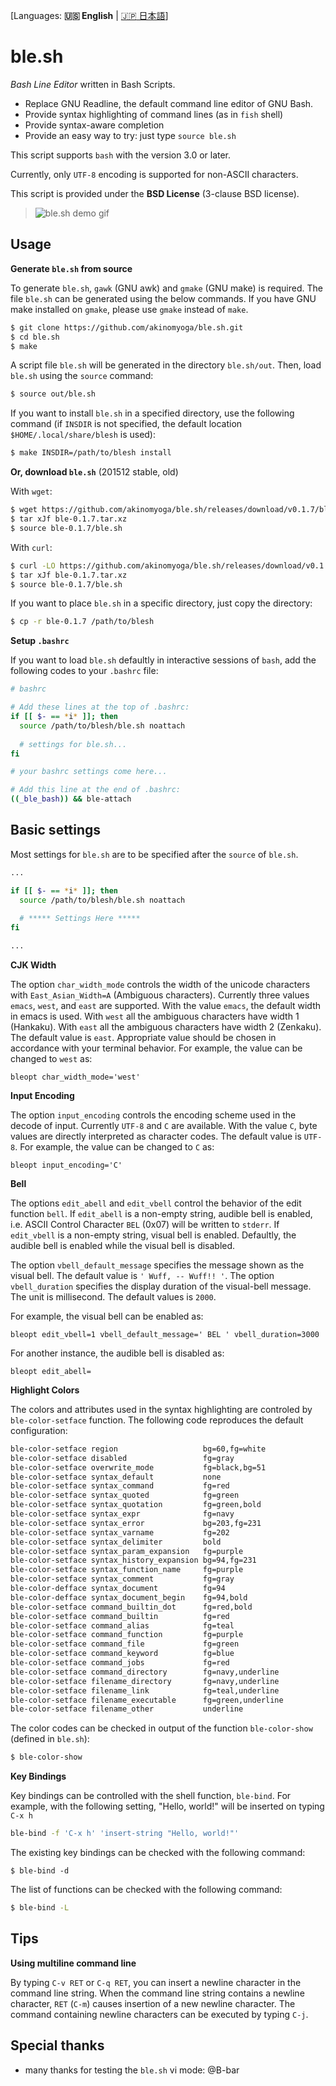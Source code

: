 [Languages: **:us: English** | [:jp: 日本語](README-ja_JP.md)]
# ble.sh

*Bash Line Editor* written in Bash Scripts.
- Replace GNU Readline, the default command line editor of GNU Bash.
- Provide syntax highlighting of command lines (as in `fish` shell)
- Provide syntax-aware completion
- Provide an easy way to try: just type `source ble.sh`

This script supports `bash` with the version 3.0 or later.

Currently, only `UTF-8` encoding is supported for non-ASCII characters.

This script is provided under the **BSD License** (3-clause BSD license).

> ![ble.sh demo gif](https://github.com/akinomyoga/ble.sh/wiki/images/demo.gif)

## Usage
**Generate `ble.sh` from source**

To generate `ble.sh`, `gawk` (GNU awk) and `gmake` (GNU make) is required.
The file `ble.sh` can be generated using the below commands.
If you have GNU make installed on `gmake`, please use `gmake` instead of `make`.
```bash
$ git clone https://github.com/akinomyoga/ble.sh.git
$ cd ble.sh
$ make
```
A script file `ble.sh` will be generated in the directory `ble.sh/out`. Then, load `ble.sh` using the `source` command:
```bash
$ source out/ble.sh
```
If you want to install `ble.sh` in a specified directory, use the following command (if `INSDIR` is not specified, the default location `$HOME/.local/share/blesh` is used):
```bash
$ make INSDIR=/path/to/blesh install
```

**Or, download `ble.sh`** (201512 stable, old)

With `wget`:
```bash
$ wget https://github.com/akinomyoga/ble.sh/releases/download/v0.1.7/ble-0.1.7.tar.xz
$ tar xJf ble-0.1.7.tar.xz
$ source ble-0.1.7/ble.sh
```
With `curl`:
```bash
$ curl -LO https://github.com/akinomyoga/ble.sh/releases/download/v0.1.7/ble-0.1.7.tar.xz
$ tar xJf ble-0.1.7.tar.xz
$ source ble-0.1.7/ble.sh
```

If you want to place `ble.sh` in a specific directory, just copy the directory:
```bash
$ cp -r ble-0.1.7 /path/to/blesh
```

**Setup `.bashrc`**

If you want to load `ble.sh` defaultly in interactive sessions of `bash`, add the following codes to your `.bashrc` file:
```bash
# bashrc

# Add these lines at the top of .bashrc:
if [[ $- == *i* ]]; then
  source /path/to/blesh/ble.sh noattach
  
  # settings for ble.sh...
fi

# your bashrc settings come here...

# Add this line at the end of .bashrc:
((_ble_bash)) && ble-attach
```

## Basic settings
Most settings for `ble.sh` are to be specified after the `source` of `ble.sh`.
```bash
...

if [[ $- == *i* ]]; then
  source /path/to/blesh/ble.sh noattach
  
  # ***** Settings Here *****
fi

...
```

**CJK Width**

The option `char_width_mode` controls the width of the unicode characters with `East_Asian_Width=A` (Ambiguous characters).
Currently three values `emacs`, `west`, and `east` are supported. With the value `emacs`, the default width in emacs is used.
With `west` all the ambiguous characters have width 1 (Hankaku). With `east` all the ambiguous characters have width 2 (Zenkaku).
The default value is `east`. Appropriate value should be chosen in accordance with your terminal behavior.
For example, the value can be changed to `west` as:

```
bleopt char_width_mode='west'
```

**Input Encoding**

The option `input_encoding` controls the encoding scheme used in the decode of input. Currently `UTF-8` and `C` are available. With the value `C`, byte values are directly interpreted as character codes. The default value is `UTF-8`. For example, the value can be changed to `C` as:

```
bleopt input_encoding='C'
```

**Bell**

The options `edit_abell` and `edit_vbell` control the behavior of the edit function `bell`. If `edit_abell` is a non-empty string, audible bell is enabled, i.e. ASCII Control Character `BEL` (0x07) will be written to `stderr`. If `edit_vbell` is a non-empty string, visual bell is enabled. Defaultly, the audible bell is enabled while the visual bell is disabled.

The option `vbell_default_message` specifies the message shown as the visual bell. The default value is `' Wuff, -- Wuff!! '`. The option `vbell_duration` specifies the display duration of the visual-bell message. The unit is millisecond. The default values is `2000`.

For example, the visual bell can be enabled as:
```
bleopt edit_vbell=1 vbell_default_message=' BEL ' vbell_duration=3000
```

For another instance, the audible bell is disabled as:
```
bleopt edit_abell=
```

**Highlight Colors**

The colors and attributes used in the syntax highlighting are controled by `ble-color-setface` function. The following code reproduces the default configuration:
```bash
ble-color-setface region                   bg=60,fg=white
ble-color-setface disabled                 fg=gray
ble-color-setface overwrite_mode           fg=black,bg=51
ble-color-setface syntax_default           none
ble-color-setface syntax_command           fg=red
ble-color-setface syntax_quoted            fg=green
ble-color-setface syntax_quotation         fg=green,bold
ble-color-setface syntax_expr              fg=navy
ble-color-setface syntax_error             bg=203,fg=231
ble-color-setface syntax_varname           fg=202
ble-color-setface syntax_delimiter         bold
ble-color-setface syntax_param_expansion   fg=purple
ble-color-setface syntax_history_expansion bg=94,fg=231
ble-color-setface syntax_function_name     fg=purple
ble-color-setface syntax_comment           fg=gray
ble-color-defface syntax_document          fg=94
ble-color-defface syntax_document_begin    fg=94,bold
ble-color-setface command_builtin_dot      fg=red,bold
ble-color-setface command_builtin          fg=red
ble-color-setface command_alias            fg=teal
ble-color-setface command_function         fg=purple
ble-color-setface command_file             fg=green
ble-color-setface command_keyword          fg=blue
ble-color-setface command_jobs             fg=red
ble-color-setface command_directory        fg=navy,underline
ble-color-setface filename_directory       fg=navy,underline
ble-color-setface filename_link            fg=teal,underline
ble-color-setface filename_executable      fg=green,underline
ble-color-setface filename_other           underline
```

The color codes can be checked in output of the function `ble-color-show` (defined in `ble.sh`):
```bash
$ ble-color-show
```

**Key Bindings**

Key bindings can be controlled with the shell function, `ble-bind`.
For example, with the following setting, "Hello, world!" will be inserted on typing `C-x h`
```bash
ble-bind -f 'C-x h' 'insert-string "Hello, world!"'
```

The existing key bindings can be checked with the following command:
```
$ ble-bind -d
```

The list of functions can be checked with the following command:
```bash
$ ble-bind -L
```

## Tips

**Using multiline command line**

By typing `C-v RET` or `C-q RET`, you can insert a newline character in the command line string.
When the command line string contains a newline character, `RET` (`C-m`) causes insertion of a new newline character.
The command containing newline characters can be executed by typing `C-j`.

## Special thanks

- many thanks for testing the `ble.sh` vi mode: @B-bar
